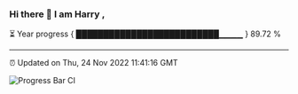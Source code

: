 ### Hi there 👋 I am Harry , 

⏳ Year progress { ██████████████████████████▁▁▁▁ } 89.72 %

---

⏰ Updated on Thu, 24 Nov 2022 11:41:16 GMT

![Progress Bar CI](https://github.com/duykhang68/duykhang68/workflows/Progress%20Bar%20CI/badge.svg)
